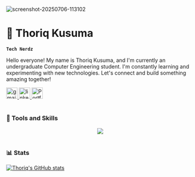 
![screenshot-20250706-113102](https://github.com/user-attachments/assets/b94f6a87-8841-41f2-8a0c-d5aafa249d4a)

# 🌻 Thoriq Kusuma

**`Tech Nerdz`**

Hello everyone! My name is Thoriq Kusuma, and I'm currently an undergraduate Computer Engineering student. I'm constantly learning and experimenting with new technologies. Let's connect and build something amazing together!

   <p align="left">
   <!-- Gmail Badge -->
   <a href="mailto:riqparamaditya@gmail.com" target="_blank" rel="noopener noreferrer">
     <img src="https://img.shields.io/static/v1?message=Gmail&logo=gmail&label=&color=D14836&logoColor=white&labelColor=&style=for-the-badge" height="30" alt="gmail logo" />
   </a>
   
   <!-- LinkedIn Badge -->
   <a href="https://www.linkedin.com/in/prmdtya/" target="_blank" rel="noopener noreferrer">
     <img src="https://img.shields.io/static/v1?message=LinkedIn&logo=linkedin&label=&color=0077B5&logoColor=white&labelColor=&style=for-the-badge" height="30" alt="linkedin logo" />
   </a>
   
   <!-- Homepage (Vercel) Badge -->
   <a href="https://prmditya.my.id/" target="_blank" rel="noopener noreferrer">
     <img src="https://img.shields.io/static/v1?message=Homepage&logo=vercel&label=&color=282828&logoColor=white&labelColor=&style=for-the-badge" height="30" alt="Portfolio Link" />
   </a>
   </p>

#

### 🧰 Tools and Skills
<p align="center">
   <a href="https://skillicons.dev">
    <img src="https://skillicons.dev/icons?i=c,rust,python,js,ts,php,arch&theme=dark" />
  </a>
</p>

#
### 📊 Stats
[![Thoriq's GitHub stats](https://github-readme-stats.vercel.app/api?username=prmditya&theme=gruvbox&rank_icon=github)](https://github.com/prmditya)

